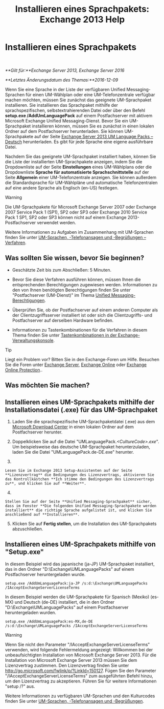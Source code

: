 ﻿---
title: 'Installieren eines Sprachpakets: Exchange 2013 Help'
TOCTitle: Installieren eines Sprachpakets
ms:assetid: ed14ffa5-c9b0-4367-b5da-564024b360ff
ms:mtpsurl: https://technet.microsoft.com/de-de/library/Dd876951(v=EXCHG.150)
ms:contentKeyID: 50477024
ms.date: 04/24/2018
mtps_version: v=EXCHG.150
ms.translationtype: HT
---

# Installieren eines Sprachpakets

 

_**Gilt für:**Exchange Server 2013, Exchange Server 2016_

_**Letztes Änderungsdatum des Themas:**2016-12-09_

Wenn Sie eine Sprache in der Liste der verfügbaren Unified Messaging-Sprachen für einen UM-Wählplan oder eine UM-Telefonzentrale verfügbar machen möchten, müssen Sie zunächst das geeignete UM-Sprachpaket installieren. Sie installieren das Sprachpaket mithilfe der sprachspezifischen, selbstextrahierenden Datei oder über den Befehl **setup.exe /AddUmLanguagePack** auf einem Postfachserver mit aktivem Microsoft Exchange Unified Messaging-Dienst. Bevor Sie ein UM-Sprachpaket installieren können, müssen Sie es zunächst in einen lokalen Ordner auf dem Postfachserver herunterladen. Sie können UM-Sprachpakete auf der Seite [Exchange Server 2013 UM Language Packs – Deutsch](https://go.microsoft.com/fwlink/p/?linkid=266542) herunterladen. Es gibt für jede Sprache eine eigene ausführbare Datei.

Nachdem Sie das geeignete UM-Sprachpaket installiert haben, können Sie die Liste der installierten UM-Sprachpakete anzeigen, indem Sie die Dropdownliste auf der Seite **Einstellungen** eines UM-Wählplans oder die Dropdownliste **Sprache für automatisierte Sprachschnittstelle** auf der Seite **Allgemein** einer UM-Telefonzentrale anzeigen. Sie können außerdem die Standardsprache für UM-Wählpläne und automatische Telefonzentralen auf eine andere Sprache als Englisch (en-US) festlegen.


> [!WARNING]
> Die UM-Sprachpakete für Microsoft Exchange Server&nbsp;2007 oder Exchange 2007 Service Pack&nbsp;1&nbsp;(SP1), SP2 oder SP3 oder Exchange 2010 Service Pack&nbsp;1&nbsp;SP1, SP2 oder SP3 können nicht auf einem Exchange 2013-Postfachserver verwendet werden.



Weitere Informationen zu Aufgaben im Zusammenhang mit UM-Sprachen finden Sie unter [UM-Sprachen, -Telefonansagen und -Begrüßungen – Verfahren](um-languages-prompts-and-greetings-procedures-exchange-2013-help.md).

## Was sollten Sie wissen, bevor Sie beginnen?

  - Geschätzte Zeit bis zum Abschließen: 5 Minuten.

  - Bevor Sie diese Verfahren ausführen können, müssen Ihnen die entsprechenden Berechtigungen zugewiesen werden. Informationen zu den von Ihnen benötigten Berechtigungen finden Sie unter "Postfachserver (UM-Dienst)" im Thema [Unified Messaging-Berechtigungen](unified-messaging-permissions-exchange-2013-help.md).

  - Überprüfen Sie, ob der Postfachserver auf einem anderen Computer als der Clientzugriffsserver installiert ist oder sich die Clientzugriffs- und Postfachserver auf derselben Hardware befinden.

  - Informationen zu Tastenkombinationen für die Verfahren in diesem Thema finden Sie unter [Tastenkombinationen in der Exchange-Verwaltungskonsole](keyboard-shortcuts-in-the-exchange-admin-center-exchange-online-protection-help.md).


> [!TIP]
> Liegt ein Problem vor? Bitten Sie in den Exchange-Foren um Hilfe. Besuchen Sie die Foren unter <A href="https://go.microsoft.com/fwlink/p/?linkid=60612">Exchange Server</A>, <A href="https://go.microsoft.com/fwlink/p/?linkid=267542">Exchange Online</A> oder <A href="https://go.microsoft.com/fwlink/p/?linkid=285351">Exchange Online Protection</A>..



## Was möchten Sie machen?

## Installieren eines UM-Sprachpakets mithilfe der Installationsdatei (.exe) für das UM-Sprachpaket

1.  Laden Sie die sprachspezifische UM-Sprachpaketdatei (.exe) aus dem [Microsoft Download Center](https://go.microsoft.com/fwlink/p/?linkid=266542) in einen lokalen Ordner auf dem Postfachserver herunter.

2.  Doppelklicken Sie auf die Datei "UMLanguagePack.*\<CultureCode\>.exe*". Um beispielsweise das deutsche UM-Sprachpaket herunterzuladen, laden Sie die Datei "UMLanguagePack.de-DE.exe" herunter.

3.  
    
    Lesen Sie im Exchange 2013 Setup-Assistenten auf der Seite **Lizenzvertrag** die Bedingungen des Lizenzvertrags, aktivieren Sie das Kontrollkästchen **Ich stimme den Bedingungen des Lizenzvertrags zu**, und klicken Sie auf **Weiter**.

4.  
    
    Stellen Sie auf der Seite **Unified Messaging-Sprachpaket** sicher, dass im Fenster **Die folgenden Unified Messaging-Sprachpakete werden installiert** die richtige Sprache aufgelistet ist, und klicken Sie anschließend auf **Installieren**.

5.  Klicken Sie auf **Fertig stellen**, um die Installation des UM-Sprachpakets abzuschließen.

## Installieren eines UM-Sprachpakets mithilfe von "Setup.exe"

In diesem Beispiel wird das japanische (ja-JP) UM-Sprachpaket installiert, das in den Ordner "D:\\Exchange\\UMLanguagePacks" auf einem Postfachserver heruntergeladen wurde.

    setup.exe /AddUmLanguagePack:ja-JP /s:d:\Exchange\UMLanguagePacks /IAcceptExchangeServerLicenseTerms

In diesem Beispiel werden die UM-Sprachpakete für Spanisch (Mexiko) (es-MX) und Deutsch (de-DE) installiert, die in den Ordner "D:\\Exchange\\UMLanguagePacks" auf einem Postfachserver heruntergeladen wurden.

    setup.exe /AddUmLanguagePack:es-MX,de-DE /s:d:\Exchange\UMLanguagePacks /IAcceptExchangeServerLicenseTerms


> [!WARNING]
> Wenn Sie nicht den Parameter "/IAcceptExchangeServerLicenseTerms" verwenden, wird folgende Fehlermeldung angezeigt: Willkommen bei der unbeaufsichtigten Installation von Microsoft Exchange Server 2013. Für die Installation von Microsoft Exchange Server 2013 müssen Sie dem Lizenzvertrag zustimmen. Den Lizenzvertrag finden Sie unter http://go.microsoft.com/fwlink/p/?LinkId=150127. Fügen Sie den Parameter "/IAcceptExchangeServerLicenseTerms" zum ausgeführten Befehl hinzu, um den Lizenzvertrag zu akzeptieren. Führen Sie für weitere Informationen "setup /?" aus.



Weitere Informationen zu verfügbaren UM-Sprachen und den Kulturcodes finden Sie unter [UM-Sprachen, -Telefonansagen und -Begrüßungen](um-languages-prompts-and-greetings-exchange-2013-help.md).

